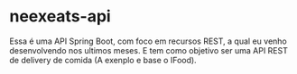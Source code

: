 # neexeats-api
 Essa é uma API Spring Boot, com foco em recursos REST, a qual eu venho desenvolvendo nos ultimos meses. E tem como objetivo ser uma API REST  de delivery de comida (A exenplo e base o IFood).
